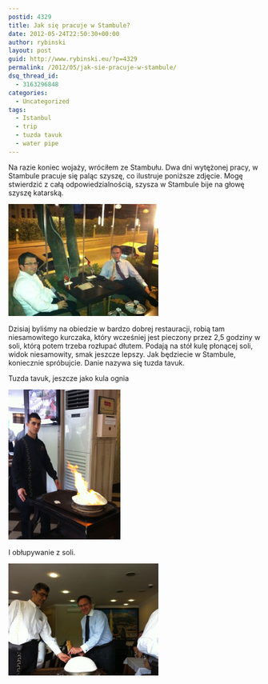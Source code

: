 ```yaml
---
postid: 4329
title: Jak się pracuje w Stambule?
date: 2012-05-24T22:50:30+00:00
author: rybinski
layout: post
guid: http://www.rybinski.eu/?p=4329
permalink: /2012/05/jak-sie-pracuje-w-stambule/
dsq_thread_id:
  - 3163296848
categories:
  - Uncategorized
tags:
  - Istanbul
  - trip
  - tuzda tavuk
  - water pipe
---
```

Na razie koniec wojaży, wróciłem ze Stambułu. Dwa dni wytężonej pracy, w Stambule pracuje się paląc szyszę, co ilustruje poniższe zdjęcie. Mogę stwierdzić z całą odpowiedzialnością, szysza w Stambule bije na głowę szyszę katarską.

[<img class="aligncenter size-medium wp-image-4330" title="szfotograf 3" src="/uploads/2012/05/szfotograf-3-300x224.jpg" alt="" width="300" height="224" />](/uploads/2012/05/szfotograf-3.jpg)

Dzisiaj byliśmy na obiedzie w bardzo dobrej restauracji, robią tam niesamowitego kurczaka, który wcześniej jest pieczony przez 2,5 godziny w soli, którą potem trzeba rozłupać dłutem. Podają na stół kulę płonącej soli, widok niesamowity, smak jeszcze lepszy. Jak będziecie w Stambule, koniecznie spróbujcie. Danie nazywa się tuzda tavuk.

Tuzda tavuk, jeszcze jako kula ognia

[<img class="aligncenter size-medium wp-image-4333" title="fotograf 3 png" src="/uploads/2012/05/fotograf-3-png-224x300.png" alt="" width="224" height="300" />](/uploads/2012/05/fotograf-3-png.png)

I obłupywanie z soli.

[<img class="aligncenter size-medium wp-image-4334" title="tt_i_ja" src="/uploads/2012/05/tt_i_ja-300x224.jpg" alt="" width="300" height="224" />](/uploads/2012/05/tt_i_ja.jpg)

 
